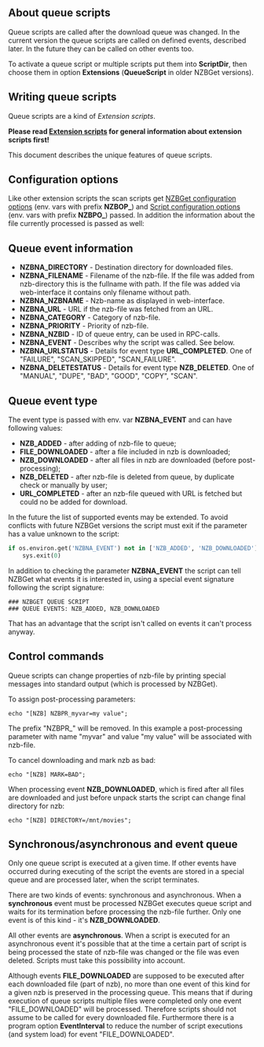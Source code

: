 ---
---
## About queue scripts ##
Queue scripts are called after the download queue was changed. In the current version the queue scripts are called on defined events, described later. In the future they can be called on other events too.

To activate a queue script or multiple scripts put them into **ScriptDir**, then choose them in option **Extensions** (**QueueScript** in older NZBGet versions).

## Writing queue scripts ##
Queue scripts are a kind of *Extension scripts*.

**Please read [Extension scripts](Extension_scripts) for general information about extension scripts first!**

This document describes the unique features of queue scripts.

## Configuration options ##
Like other extension scripts the scan scripts get [NZBGet configuration options](Extension_scripts#nzbget-configuration-options) (env. vars with prefix **NZBOP_**) and [Script configuration options](Extension_scripts#script-configuration-options) (env. vars with prefix **NZBPO_**) passed. In addition the information about the file currently processed is passed as well:

## Queue event information ##
- **NZBNA_DIRECTORY** - Destination directory for downloaded files.
- **NZBNA_FILENAME** - Filename of the nzb-file. If the file was added from nzb-directory this is the fullname with path. If the file was added via web-interface it contains only filename without path.
- **NZBNA_NZBNAME** - Nzb-name as displayed in web-interface.
- **NZBNA_URL** - URL if the nzb-file was fetched from an URL.
- **NZBNA_CATEGORY** - Category of nzb-file.
- **NZBNA_PRIORITY** - Priority of nzb-file.
- **NZBNA_NZBID** - ID of queue entry, can be used in RPC-calls.
- **NZBNA_EVENT** - Describes why the script was called. See below.
- **NZBNA_URLSTATUS** - Details for event type **URL_COMPLETED**. One of "FAILURE", "SCAN_SKIPPED", "SCAN_FAILURE".
- **NZBNA_DELETESTATUS** - Details for event type **NZB_DELETED**. One of "MANUAL", "DUPE", "BAD", "GOOD", "COPY", "SCAN".

## Queue event type ##
The event type is passed with env. var **NZBNA_EVENT** and can have following values:
- **NZB_ADDED** - after adding of nzb-file to queue;
- **FILE_DOWNLOADED** - after a file included in nzb is downloaded;
- **NZB_DOWNLOADED** - after all files in nzb are downloaded (before post-processing);
- **NZB_DELETED** - after nzb-file is deleted from queue, by duplicate check or manually by user;
- **URL_COMPLETED** - after an nzb-file queued with URL is fetched but could no be added for download.

In the future the list of supported events may be extended. To avoid conflicts with future NZBGet versions the script must exit if the parameter has a value unknown to the script:

```python
if os.environ.get('NZBNA_EVENT') not in ['NZB_ADDED', 'NZB_DOWNLOADED']:
	sys.exit(0)
```

In addition to checking the parameter **NZBNA_EVENT** the script can tell NZBGet what events it is interested in, using a special event signature following the script signature:

```shell
### NZBGET QUEUE SCRIPT
### QUEUE EVENTS: NZB_ADDED, NZB_DOWNLOADED
```

That has an advantage that the script isn't called on events it can't process anyway.

## Control commands ##
Queue scripts can change properties of nzb-file by printing special messages into standard output (which is processed by NZBGet).

To assign post-processing parameters:
```shell
echo "[NZB] NZBPR_myvar=my value";
```

The prefix "NZBPR_" will be removed. In this example a post-processing parameter with name "myvar" and value "my value" will be associated with nzb-file.

To cancel downloading and mark nzb as bad:
```shell
echo "[NZB] MARK=BAD";
```

When processing event **NZB_DOWNLOADED**, which is fired after all files are downloaded and just before unpack starts the script can change final directory for nzb:
```shell
echo "[NZB] DIRECTORY=/mnt/movies";
```

## Synchronous/asynchronous and event queue ##
Only one queue script is executed at a given time. If other events have occurred during executing of the script the events are stored in a special queue and are processed later, when the script terminates.

There are two kinds of events: synchronous and asynchronous. When a **synchronous** event must be processed NZBGet executes queue script and waits for its termination before processing the nzb-file further. Only one event is of this kind - it's **NZB_DOWNLOADED**.

All other events are **asynchronous**. When a script is executed for an asynchronous event it's possible that at the time a certain part of script is being processed the state of nzb-file was changed or the file was even deleted. Scripts must take this possibility into account.

Although events **FILE_DOWNLOADED** are supposed to be executed after each downloaded file (part of nzb), no more than one event of this kind for a given nzb is preserved in the processing queue. This means that if during execution of queue scripts multiple files were completed only one event "FILE_DOWNLOADED" will be processed. Therefore scripts should not assume to be called for every downloaded file. Furthermore there is a program option **EventInterval** to reduce the number of script executions (and system load) for event "FILE_DOWNLOADED".